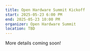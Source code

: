 ```yaml
---
title: Open Hardware Summit Kickoff
start: 2025-05-23 6:00 PM
end: 2025-05-23 10:00 PM
organizer: Open Hardware Summit
location: TBD
---
```


More details coming soon!
